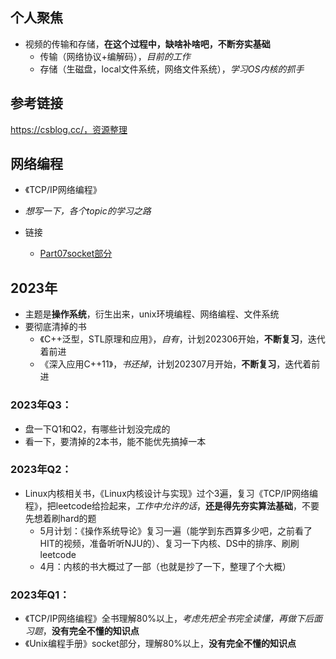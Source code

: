 ## 个人聚焦

+ 视频的传输和存储，**在这个过程中，缺啥补啥吧，不断夯实基础**
  + 传输（网络协议+编解码），*目前的工作*
  + 存储（生磁盘，local文件系统，网络文件系统），*学习OS内核的抓手*

## 参考链接

https://csblog.cc/，资源整理

## 网络编程

+ 《TCP/IP网络编程》
+ *想写一下，各个topic的学习之路*

+ 链接
	+ [Part07socket部分](https://gitee.com/fewolflion/BookNote/tree/master/01lioneloutput/21UnixPrograming/07Part7Socket)

## 2023年

+ 主题是**操作系统**，衍生出来，unix环境编程、网络编程、文件系统
+ 要彻底清掉的书
  + 《C++泛型，STL原理和应用》，*自有*，计划202306开始，**不断复习**，迭代着前进
  + 《深入应用C++11》，*书还掉*，计划202307月开始，**不断复习**，迭代着前进

### 2023年Q3：

+ 盘一下Q1和Q2，有哪些计划没完成的
+ 看一下，要清掉的2本书，能不能优先搞掉一本

### 2023年Q2：

+ Linux内核相关书，《Linux内核设计与实现》过个3遍，复习《TCP/IP网络编程》，把leetcode给捡起来，*工作中允许的话*，**还是得先夯实算法基础**，不要先想着刷hard的题
  + 5月计划：《操作系统导论》复习一遍（能学到东西算多少吧，之前看了HIT的视频，准备听听NJU的）、复习一下内核、DS中的排序、刷刷leetcode
  + 4月：内核的书大概过了一部（也就是抄了一下，整理了个大概）

### 2023年Q1：

+ 《TCP/IP网络编程》全书理解80%以上，*考虑先把全书完全读懂，再做下后面习题*，**没有完全不懂的知识点**
+ 《Unix编程手册》socket部分，理解80%以上，**没有完全不懂的知识点**